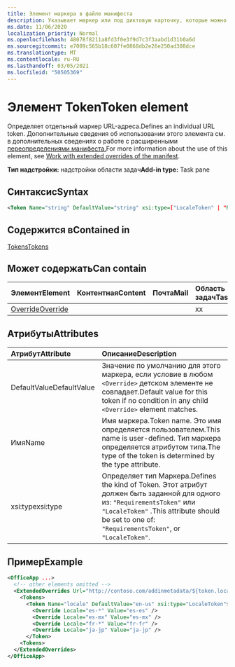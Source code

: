 ```yaml
---
title: Элемент маркера в файле манифеста
description: Указывает маркер или под диктовую карточку, которые можно использовать с шаблонами URL-адресов в манифесте.
ms.date: 11/06/2020
localization_priority: Normal
ms.openlocfilehash: 48078f8211a8fd3f0e3f9d7c3f3aabd1d31b0a6d
ms.sourcegitcommit: e7009c565b18c607fe0868db2e26e250ad308dce
ms.translationtype: MT
ms.contentlocale: ru-RU
ms.lasthandoff: 03/05/2021
ms.locfileid: "50505369"
---
```

# <a name="token-element"></a><span data-ttu-id="78e16-103">Элемент Token</span><span class="sxs-lookup"><span data-stu-id="78e16-103">Token element</span></span>

<span data-ttu-id="78e16-104">Определяет отдельный маркер URL-адреса.</span><span class="sxs-lookup"><span data-stu-id="78e16-104">Defines an individual URL token.</span></span> <span data-ttu-id="78e16-105">Дополнительные сведения об использовании этого элемента см. в дополнительных сведениях о работе с расширенными [переопределениями манифеста.](../../develop/extended-overrides.md)</span><span class="sxs-lookup"><span data-stu-id="78e16-105">For more information about the use of this element, see [Work with extended overrides of the manifest](../../develop/extended-overrides.md).</span></span>

<span data-ttu-id="78e16-106">**Тип надстройки:** надстройки области задач</span><span class="sxs-lookup"><span data-stu-id="78e16-106">**Add-in type:** Task pane</span></span>

## <a name="syntax"></a><span data-ttu-id="78e16-107">Синтаксис</span><span class="sxs-lookup"><span data-stu-id="78e16-107">Syntax</span></span>

```XML
<Token Name="string" DefaultValue="string" xsi:type=["LocaleToken" | "RequirementsToken"] ></Token>
```

## <a name="contained-in"></a><span data-ttu-id="78e16-108">Содержится в</span><span class="sxs-lookup"><span data-stu-id="78e16-108">Contained in</span></span>

[<span data-ttu-id="78e16-109">Tokens</span><span class="sxs-lookup"><span data-stu-id="78e16-109">Tokens</span></span>](tokens.md)

## <a name="can-contain"></a><span data-ttu-id="78e16-110">Может содержать</span><span class="sxs-lookup"><span data-stu-id="78e16-110">Can contain</span></span>

|<span data-ttu-id="78e16-111">Элемент</span><span class="sxs-lookup"><span data-stu-id="78e16-111">Element</span></span>|<span data-ttu-id="78e16-112">Контентная</span><span class="sxs-lookup"><span data-stu-id="78e16-112">Content</span></span>|<span data-ttu-id="78e16-113">Почта</span><span class="sxs-lookup"><span data-stu-id="78e16-113">Mail</span></span>|<span data-ttu-id="78e16-114">Область задач</span><span class="sxs-lookup"><span data-stu-id="78e16-114">TaskPane</span></span>|
|:-----|:-----|:-----|:-----|
|[<span data-ttu-id="78e16-115">Override</span><span class="sxs-lookup"><span data-stu-id="78e16-115">Override</span></span>](override.md)|||<span data-ttu-id="78e16-116">x</span><span class="sxs-lookup"><span data-stu-id="78e16-116">x</span></span>|

## <a name="attributes"></a><span data-ttu-id="78e16-117">Атрибуты</span><span class="sxs-lookup"><span data-stu-id="78e16-117">Attributes</span></span>

|<span data-ttu-id="78e16-118">Атрибут</span><span class="sxs-lookup"><span data-stu-id="78e16-118">Attribute</span></span>|<span data-ttu-id="78e16-119">Описание</span><span class="sxs-lookup"><span data-stu-id="78e16-119">Description</span></span>|
|:-----|:-----|
|<span data-ttu-id="78e16-120">DefaultValue</span><span class="sxs-lookup"><span data-stu-id="78e16-120">DefaultValue</span></span>|<span data-ttu-id="78e16-121">Значение по умолчанию для этого маркера, если условие в любом `<Override>` детском элементе не совпадает.</span><span class="sxs-lookup"><span data-stu-id="78e16-121">Default value for this token if no condition in any child `<Override>` element matches.</span></span>|
|<span data-ttu-id="78e16-122">Имя</span><span class="sxs-lookup"><span data-stu-id="78e16-122">Name</span></span>|<span data-ttu-id="78e16-123">Имя маркера.</span><span class="sxs-lookup"><span data-stu-id="78e16-123">Token name.</span></span> <span data-ttu-id="78e16-124">Это имя определяется пользователем.</span><span class="sxs-lookup"><span data-stu-id="78e16-124">This name is user-defined.</span></span> <span data-ttu-id="78e16-125">Тип маркера определяется атрибутом типа.</span><span class="sxs-lookup"><span data-stu-id="78e16-125">The type of the token is determined by the type attribute.</span></span>|
|<span data-ttu-id="78e16-126">xsi:type</span><span class="sxs-lookup"><span data-stu-id="78e16-126">xsi:type</span></span>|<span data-ttu-id="78e16-127">Определяет тип Маркера.</span><span class="sxs-lookup"><span data-stu-id="78e16-127">Defines the kind of Token.</span></span> <span data-ttu-id="78e16-128">Этот атрибут должен быть заданной для одного из:  `"RequirementsToken"` или  `"LocaleToken"` .</span><span class="sxs-lookup"><span data-stu-id="78e16-128">This attribute should be set to one of:  `"RequirementsToken"`,  or  `"LocaleToken"`.</span></span>|

## <a name="example"></a><span data-ttu-id="78e16-129">Пример</span><span class="sxs-lookup"><span data-stu-id="78e16-129">Example</span></span>

```XML
<OfficeApp ...>
  <!-- other elements omitted -->
  <ExtendedOverrides Url="http://contoso.com/addinmetadata/${token.locale}/extended-manifest-overrides.json">
    <Tokens>
      <Token Name="locale" DefaultValue="en-us" xsi:type="LocaleToken">
        <Override Locale="es-*" Value="es-es" />
        <Override Locale="es-mx" Value="es-mx" />
        <Override Locale="fr-*" Value="fr-fr" />
        <Override Locale="ja-jp" Value="ja-jp" />
      </Token>
    <Tokens>
  </ExtendedOverrides>
</OfficeApp>
```